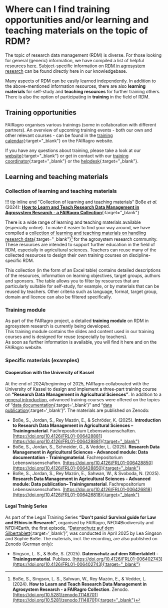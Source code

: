 # Where can I find training opportunities and/or learning and teaching materials on the topic of RDM?

The topic of research data management (RDM) is diverse.
For those looking for general (generic) information, we have compiled a list of helpful resources [here](basics.en.md).
Subject-specific information on [RDM in agrosystem research](rdm/index.en.md) can be found directly here in our knowledgebase.

Many aspects of RDM can be easily learned independently.
In addition to the above-mentioned information resources, there are also **learning materials** for self-study and **teaching resources** for further training others.
There is also the option of participating in **training** in the field of RDM.


## Training opportunities

FAIRagro organises various trainings (some in collaboration with different partners).
An overview of upcoming training events - both our own and other relevant courses - can be found in the [training calendar](https://fairagro.net/en/events/trainings/){:target="_blank"} on the FAIRagro website.

If you have any questions about training, please take a look at our [website](https://fairagro.net/en/community/training-education/){:target="_blank"} or get in contact with our [training coordinator](https://fairagro.net/en/fairagro_team_category/measure-2-4/){:target="_blank"} or the [helpdesk](https://fairagro.net/en/helpdesk/#helpdesk-form){:target="_blank"}.


## Learning and teaching materials

### Collection of learning and teaching materials

!!! tip inline end "Collection of learning and teaching materials"
	Boße *et al.* (2024): [**How to Learn and Teach Research Data Management in Agrosystem Research - a FAIRagro Collection**](https://doi.org/10.5281/zenodo.11148701){:target="_blank"}


There is a wide range of learning and teaching materials available (especially online).
To make it easier to find your way around, we have compiled a [collection of learning and teaching materials on handling research data](https://doi.org/10.5281/zenodo.11148701){:target="_blank"}[^1] for the agrosystem research community.
These resources are intended to support further education in the field of RDM, especially in agricultural sciences.
Teachers can reuse many of the collected resources to design their own training courses on discipline-specific RDM.

This collection (in the form of an Excel table) contains detailed descriptions of the resources, information on learning objectives, target groups, authors and sponsors.
The table allows you to filter by resources that are particularly suitable for self-study, for example, or by materials that can be reused by teachers.
Other criteria such as language, format, target group, domain and licence can also be filtered specifically.

[^1]: Boße, S., Singson, L. S., Sahwan, W., Rey Mazón, E., & Vedder, L. (2024). **How to Learn and Teach Research Data Management in Agrosystem Research - a FAIRagro Collection**. Zenodo. [https://doi.org/10.5281/zenodo.11148701](https://doi.org/10.5281/zenodo.11148701){:target="_blank"}


### Training module

As part of the FAIRagro project, a detailed **training module** on RDM in agrosystem research is currently being developed.  
This training module contains the slides and content used in our training courses and is designed for reuse (especially by teachers).  
As soon as further information is available, you will find it here and on the FAIRagro website.


### Specific materials (examples)

#### Cooperation with the University of Kassel

At the end of 2024/beginning of 2025, FAIRagro collaborated with the University of Kassel to design and implement a three-part training course on **“Research Data Management in Agricultural Sciences”**.
In addition to a [general introduction](https://doi.org/10.4126/FRL01-006428881), advanced training courses were offered on the topics of “[data documentation](https://doi.org/10.4126/FRL01-006428850){:target=‘_blank’}” and “[data publication](https://doi.org/10.4126/FRL01-006426818){:target=‘_blank’}”.
The materials are published on Zenodo:

- Boße, S., Jordan, S., Rey Mazón, E., & Schröder, K. (2025). **Introduction to Research Data Management in Agricultural Sciences – Trainingmaterial**. Fachrepositorium Lebenswissenschaften. [https://doi.org/10.4126/FRL01-006428881](https://doi.org/10.4126/FRL01-006428881){:target="_blank"}
- Boße, S., Jordan, S., Schneider, G., & Vedder, L. (2025). **Research Data Management in Agricultural Sciences - Advanced module: Data documentation - Trainingmaterial**. Fachrepositorium Lebenswissenschaften. [https://doi.org/10.4126/FRL01-006428850](https://doi.org/10.4126/FRL01-006428850){:target="_blank"}
- Boße, S., Jordan, S., Rey Mazón, E., Sahwan, W., & Svoboda, N. (2025). **Research Data Management in Agricultural Sciences - Advanced module: Data publication– Trainingsmaterial**. Fachrepositorium Lebenswissenschaften. [https://doi.org/10.4126/FRL01-006426818](https://doi.org/10.4126/FRL01-006426818){:target="_blank"}


#### Legal Trainig Series

As part of the Legal Training Series **“Don't panic! Survival guide for Law and Ethics in Research”**, organised by FAIRagro, NFDI4Biodiversity and NFDI4Earth, the first episode, “[Datenschutz auf dem Silbertablett](https://doi.org/10.4126/FRL01-006402743){:target=‘_blank’}”, was conducted in April 2025 by Lea Singson and Sophie Boße.
The materials, incl. the recording, are also published on Zenodo (German only):

- Singson, L. S., & Boße, S. (2025). **Datenschutz auf dem Silbertablett - Trainingsmaterial**. Publisso. [https://doi.org/10.4126/FRL01-006402743](https://doi.org/10.4126/FRL01-006402743){:target="_blank"}


